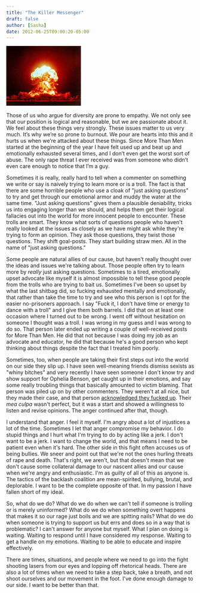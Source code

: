 ```yaml
---
title: "The Killer Messenger"
draft: false
author: [Sasha]
date: 2012-06-25T09:00:20-05:00
---
```


![](/uploads/2012/06/atomica1.jpg)

Those of us who argue for diversity are prone to empathy. We not only see that our position is logical and reasonable, but we are passionate about it. We feel about these things very strongly. These issues matter to us very much. It’s why we’re so prone to burnout. We pour are hearts into this and it hurts us when we’re attacked about these things. Since More Than Men started at the beginning of the year I have felt used up and beat up and emotionally exhausted several times, and I don’t even get the worst sort of abuse. The only rape threat I ever received was from someone who didn’t even care enough to notice that I’m a guy.

Sometimes it is really, really hard to tell when a commenter on something we write or say is naively trying to learn more or is a troll. The fact is that there are some horrible people who use a cloak of "just asking questions" to try and get through our emotional armor and muddy the water at the same time. "Just asking questions" gives them a plausible deniability, tricks us into engaging longer than we should, and helps them get their logical fallacies out into the world for more innocent people to encounter. These trolls are smart. They know what sorts of questions people who haven't really looked at the issues as closely as we have might ask while they're trying to form an opinion. They ask those questions, they twist those questions. They shift goal-posts. They start building straw men. All in the name of "just asking questions."

Some people are natural allies of our cause, but haven't really thought over the ideas and issues we're talking about. Those people often try to learn more by _really_ just asking questions. Sometimes to a tired, emotionally upset advocate like myself it is almost impossible to tell these good people from the trolls who are trying to bait us. Sometimes I've been so upset by what the last shitbag did, so fucking exhausted mentally and emotionally, that rather than take the time to try and see who this person is I opt for the easier no-prisoners approach. I say "Fuck it, I don't have time or energy to dance with a troll" and I give them both barrels. I did that on at least one occasion where I turned out to be wrong. I went off without hesitation on someone I thought was a troll. I was wrong in my guess and I was wrong to do so. That person later ended up writing a couple of well-received posts for More Than Men. He did that not because I was doing my job as an advocate and educator, he did that because he's a good person who kept thinking about things despite the fact that I treated him poorly.

Sometimes, too, when people are taking their first steps out into the world on our side they slip up. I have seen well-meaning friends dismiss sexists as "whiny bitches" and very recently I have seen someone I don't know try and show support for Ophelia Benson, get caught up in their emotions, and say some really troubling things that basically amounted to victim blaming. That person was piled up on by other commenters. They weren't at all nice, but they made their case, and that person [acknowledged they fucked up](http://freethoughtblogs.com/butterfliesandwheels/2012/06/im-out/#comment-199020). Their _mea culpa_ wasn't perfect, but it was a start and showed a willingness to listen and revise opinions. The anger continued after that, though.

I understand that anger. I feel it myself. I'm angry about a lot of injustices a lot of the time. Sometimes I let that anger compromise my behavior. I do stupid things and I hurt what I'm trying to do by acting like a jerk. I don't want to be a jerk. I want to change the world, and that means I need to be patient even when it's hard. The other side in this fight often accuses us of being bullies. We sneer and point out that we're not the ones hurling threats of rape and death. That's right, we aren't, but that doesn't mean that we don't cause some collateral damage to our nascent allies and our cause when we're angry and enthusiastic. I'm as guilty of all of this as anyone is. The tactics of the backlash coalition are mean-spirited, bullying, brutal, and deplorable. I want to be the complete opposite of that. In my passion I have fallen short of my ideal.

So, what do we do? What do we do when we can't tell if someone is trolling or is merely uninformed? What do we do when something overt happens that makes it so our rage just boils and we are spitting nails? What do we do when someone is trying to support us but errs and does so in a way that is problematic? I can't answer for anyone but myself. What I plan on doing is waiting. Waiting to respond until I have considered my response. Waiting to get a handle on my emotions. Waiting to be able to educate and inspire effectively.

There are times, situations, and people where we need to go into the fight shooting lasers from our eyes and lopping off rhetorical heads. There are also a lot of times when we need to take a step back, take a breath, and not shoot ourselves and our movement in the foot. I've done enough damage to our side. I want to be better than that.